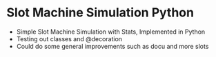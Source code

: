 # Slot Machine Simulation Python
  - Simple Slot Machine Simulation with Stats, Implemented in Python
  - Testing out classes and @decoration
  - Could do some general improvements such as docu and more slots

